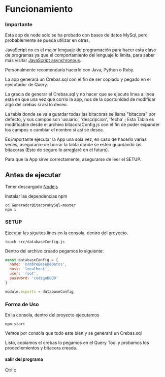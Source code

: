# Funcionamiento

### Importante

Esta app de node solo se ha probado con bases de datos MySql, pero probablemente se pueda utilizar en otras. 

JavaScript no es el mejor lenguaje de programación para hacer esta clase de programas ya que el comportamiento del lenguaje lo limita, para saber más visitar [JavaScript asynchronous](https://medium.com/codebuddies/getting-to-know-asynchronous-javascript-callbacks-promises-and-async-await-17e0673281ee).

Personalmente recomendaría hacerlo con Java, Python o Ruby.

La app generará un Crebas.sql con el fin de ser copiado y pegado en el ejecutador de Query.

La gracia de generar el Crebas.sql y no hacer que se ejecute linea a linea esta en que una vez que corrio la app, nos de la oportunidad de modificar algo del crebas si asi lo deseo.

La tabla donde se va a guardar todas las bitacoras se llama "bitacora" por defecto, y sus campos son 'usuario', 'descripcion', 'fecha' ; Esta Tabla es modificable desde el archivo bitacoraConfig.js con el fin de poder expander los campos o cambiar el nombre si asi se desea.

Es importante ejecutar la App una sola vez, en caso de hacerlo varias veces, asegurarce de borrar la tabla donde se esten guardando las bitacoras (Esto de seguro lo arreglaré en el futuro).

Para que la App sirve correctamente, asegurarse de leer el SETUP.

## Antes de ejecutar

 Tener descargado [Nodejs](https://nodejs.org/es/)

Instalar las dependencias npm

```console
cd GeneradorBitacoraMySql-master
npm i
```



### SETUP

Ejecutar las siguites lines en la consola, dentro del proyecto.

```
touch src/databaseConfig.js
```



Dentro del archivo creado pegamos lo siguiente:

```javascript
const databaseConfig = {
  name: 'nombreBaseDeDatos',
  host: 'localhost',
  user: 'root',
  password: 'codigoBBDD'
}

module.exports = databaseConfig
```



### Forma de Uso

En la consola, dentro del proyecto ejecutamos

```
npm start
```

Vemos por consola que todo este bien y se generará un Crebas.sql

Listo, copiamos el crebas lo pegamos en el Query Tool y probamos los procediemientos y bitacora creada.



#### salir del programa

Ctrl c







 

